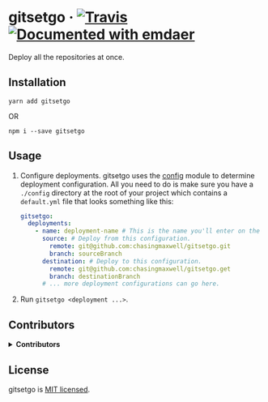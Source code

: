 <!--
  This file was generated by emdaer

  Its template can be found at .emdaer/README.emdaer.md
-->

<h1 id="gitsetgo-travis-documented-with-emdaer">gitsetgo · <a href="https://travis-ci.org/chasingmaxwell/gitsetgo"><img src="https://img.shields.io/travis/chasingmaxwell/gitsetgo.svg?branch=master?style=plastic" alt="Travis"></a> <a href="https://github.com/emdaer/emdaer"><img src="https://img.shields.io/badge/📓-documented%20with%20emdaer-F06632.svg?style=flat-square" alt="Documented with emdaer"></a></h1>
<p>Deploy all the repositories at once.</p>
<h2 id="installation">Installation</h2>
<p><code>yarn add gitsetgo</code></p>
<p> OR</p>
<p><code>npm i --save gitsetgo</code></p>
<h2 id="usage">Usage</h2>
<ol>
<li><p>Configure deployments. gitsetgo uses the <a href="https://www.npmjs.com/package/config">config</a> module to determine deployment configuration. All you need to do is make sure you have a <code>./config</code> directory at the root of your project which contains a <code>default.yml</code> file that looks something like this:</p>

```yaml
gitsetgo:
  deployments:
    - name: deployment-name # This is the name you'll enter on the cli.
      source: # Deploy from this configuration.
        remote: git@github.com:chasingmaxwell/gitsetgo.git
        branch: sourceBranch
      destination: # Deploy to this configuration.
        remote: git@github.com:chasingmaxwell/gitsetgo.get
        branch: destinationBranch
      # ... more deployment configurations can go here.
```
</li>
<li><p>Run <code>gitsetgo &lt;deployment ...&gt;</code>.</p>
</li>
</ol>
<h2 id="contributors">Contributors</h2>
<details>
<summary><strong>Contributors</strong></summary><br>
<a title="Senior Engineer at @fourkitchens." href="https://github.com/chasingmaxwell">
  <img align="left" src="https://avatars0.githubusercontent.com/u/3128659?s=24">
</a>
<strong>Peter Sieg</strong>
<br><br>
</details>

<h2 id="license">License</h2>
<p>gitsetgo is <a href="./LICENSE">MIT licensed</a>.</p>
